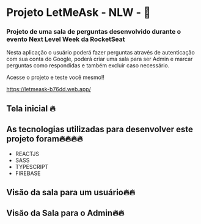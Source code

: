 # Projeto LetMeAsk - NLW - :rocket:

### Projeto de uma sala de perguntas desenvolvido durante o evento Next Level Week da RocketSeat

Nesta aplicação o usuário poderá fazer perguntas através de autenticação com sua conta do Google, poderá criar uma sala para ser Admin e marcar perguntas como respondidas e também excluir caso necessário.

Acesse o projeto e teste você mesmo!! 

https://letmeask-b76dd.web.app/

## Tela inicial :fire:





## As tecnologias utilizadas para desenvolver este projeto foram:fire::fire::fire::fire:



- REACTJS
- SASS
- TYPESCRIPT
- FIREBASE



## Visão da sala para um usuário:fire::fire:



## Visão da Sala para o Admin:fire::fire:
